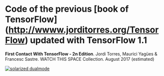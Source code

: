 # Code of the previous [book of TensorFlow] (http://wwww.jorditorres.org/TensorFlow) updated with TensorFlow 1.1

**First Contact With TensorFlow - 2n Edition**. Jordi Torres, Maurici Yagües & Francesc Sastre.  WATCH THIS SPACE Collection. August 2017 (estimated)

[![solarized dualmode](http://jorditorres.org/wp-content/uploads/2016/02/TentativeBookCover.png)](#features)
